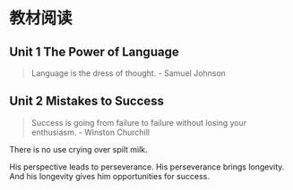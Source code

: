 # 教材阅读

## Unit 1 The Power of Language

> Language is the dress of thought. - Samuel Johnson

## Unit 2 Mistakes to Success

> Success is going from failure to failure without losing your enthusiasm. - Winston Churchill

There is no use crying over spilt milk.

His perspective leads to perseverance. His perseverance brings longevity. And his longevity gives him opportunities for success.
